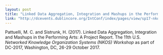```yaml
---
layout: post
title: "Linked Data Aggregation, Integration and Mashups in the Performing Arts: A Project Report"
link: "http://dcevents.dublincore.org/IntConf/index/pages/view/sp17-nkos"
---
```


Pattuelli, M. C. and Sistrunk, H. (2017). Linked Data Aggregation, Integration and Mashups in the Performing Arts: A Project Report. The 11th U.S. *Networked Knowledge Organization Systems (NKOS) Workshop* as part of DC-2017, Washington, DC, 26-29 October 2017.
